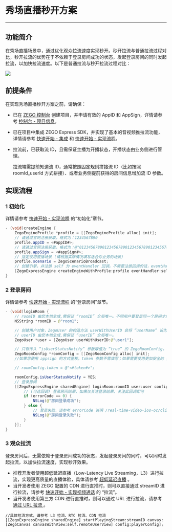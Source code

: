 # 秀场直播秒开方案

- - -

## 功能简介

在秀场直播场景中，通过优化观众拉流速度实现秒开。秒开拉流与普通拉流过程对比，秒开拉流的优势在于不依赖于登录房间成功的状态，发起登录房间的同时发起拉流，以加快拉流速度。以下是普通拉流与秒开拉流过程对比：

<Frame width="512" height="auto" caption=""><img src="https://doc-media.zego.im/sdk-doc/Pics/Common/ZegoExpressEngine/Second_opening_scheme.png" /></Frame>


## 前提条件

在实现秀场直播秒开方案之前，请确保：

- 已在 [ZEGO 控制台](https://console.zego.im) 创建项目，并申请有效的 AppID 和 AppSign，详情请参考 [控制台 - 项目信息](/console/project-info)。
- 已在项目中集成 ZEGO Express SDK，并实现了基本的音视频推拉流功能，详情请参考 [快速开始 - 集成](https://doc-zh.zego.im/article/196) 和 [快速开始 - 实现流程](https://doc-zh.zego.im/article/7628)。

- 拉流前，已获取流 ID，且需保证主播为开播状态，开播状态由业务侧进行管理。
  <Note title="说明">


  拉流端需提前知道流 ID，通常按照固定规则拼接流 ID（比如按照 roomId_userId 方式拼接）、或者业务侧提前获得的房间信息增加流 ID 参数。
    </Note>



## 实现流程

### 1 初始化

详情请参考 [快速开始 - 实现流程](https://doc-zh.zego.im/article/7628#CreateEngine) 的“初始化”章节。

```java
- (void)createEngine {
    ZegoEngineProfile *profile = [[ZegoEngineProfile alloc] init];
    // 请通过官网注册获取，格式为：1234567890
    profile.appID = <#appID#>;
    // 请通过官网注册获取，格式为：@"0123456789012345678901234567890123456789012345678901234567890123"（共64个字符）
    profile.appSign = <#appSign#>;
    // 指定使用直播场景 (请根据实际情况填写适合你业务的场景)
    profile.scenario = ZegoScenarioBroadcast;
    // 创建引擎，并注册 self 为 eventHandler 回调。不需要注册回调的话，eventHandler 参数可以传 nil，后续可调用 "-setEventHandler:" 方法设置回调
    [ZegoExpressEngine createEngineWithProfile:profile eventHandler:self];
}
```

### 2 登录房间

详情请参考 [快速开始 - 实现流程](https://doc-zh.zego.im/article/7628#createroom) 的“登录房间”章节。

```java
- (void)loginRoom {
    // roomID 由您本地生成,需保证 “roomID” 全局唯一。不同用户要登录同一个房间才能进行通话
    NSString *roomID = @"room1";

    // 创建用户对象，ZegoUser 的构造方法 userWithUserID 会将 “userName” 设为与传的参数 “userID” 一样。“userID” 不能为 “nil”，否则会导致登录房间失败。
    // userID 由您本地生成,需保证 “userID” 全局唯一。
    ZegoUser *user = [ZegoUser userWithUserID:@"user1"];

    // 只有传入 “isUserStatusNotify” 参数取值为 “true” 的 ZegoRoomConfig，才能收到 onRoomUserUpdate 回调。
    ZegoRoomConfig *roomConfig = [[ZegoRoomConfig alloc] init];
    //如果您使用 appsign 的方式鉴权，token 参数不需填写；如果需要使用更加安全的 鉴权方式： token 鉴权，请参考[如何从 AppSign 鉴权升级为 Token 鉴权](https://doc-zh.zego.im/faq/token_upgrade?product=ExpressVideo&platform=all)

    // roomConfig.token = @"<#token#>";

    roomConfig.isUserStatusNotify = YES;
    // 登录房间
    [[ZegoExpressEngine sharedEngine] loginRoom:roomID user:user config:roomConfig callback:^(int errorCode, NSDictionary * _Nullable extendedData) {
        // (可选回调) 登录房间结果，如果仅关注登录结果，关注此回调即可
        if (errorCode == 0) {
            NSLog(@"房间登录成功");
        } else {
            // 登录失败，请参考 errorCode 说明 /real-time-video-ios-oc/client-sdk/error-code
            NSLog(@"房间登录失败");
        }
    }];
}
```

### 3 观众拉流

登录房间后，无需依赖于登录房间成功的状态，发起登录房间的同时，可以同时发起拉流，以加快拉流速度，实现秒开效果。

<Note title="说明">


- 推荐开发者使用超低延迟直播（Low-Latency Live Streaming，L3）进行拉流，实现更高质量的直播体验，具体请参考 [超低延迟直播](https://doc-zh.zego.im/article/6776#3) 。
- 当开发者使用 ZEGO 配置的 CDN 进行直推时，则可以直接通过 streamID 进行拉流，请参考 [快速开始 - 实现视频通话](https://doc-zh.zego.im/article/7628#拉流) 的 “拉流”。
- 当开发者使用第三方 CDN 进行直推时，则可以通过 URL 进行拉流，请参考 [通过 URL 拉流 ](https://doc-zh.zego.im/article/3640)。
</Note>


```objc
//具体拉流方式，请参考 L3 拉流、RTC 拉流、CDN 拉流
[[ZegoExpressEngine sharedEngine] startPlayingStream:streamID canvas:[ZegoCanvas canvasWithView:self.remoteUserView] config:playerConfig];
```
